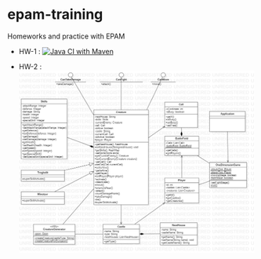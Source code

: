 # epam-training
Homeworks and practice with EPAM

* HW-1 :  [![Java CI with Maven](https://github.com/sabiralievich/epam-training/actions/workflows/maven.yml/badge.svg?branch=hw1)](https://github.com/sabiralievich/epam-training/actions/workflows/maven.yml)

* HW-2 : ![Classes Diagram for Heroes 3](ClassesDiagram.png)
